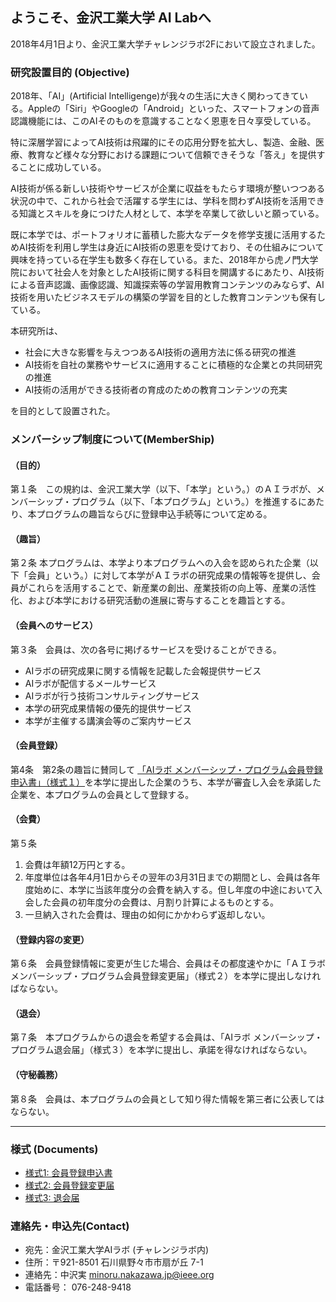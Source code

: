 ## ようこそ、金沢工業大学 AI Labへ

2018年4月1日より、金沢工業大学チャレンジラボ2Fにおいて設立されました。

### 研究設置目的 (Objective)
 2018年、「AI」(Artificial Intelligenge)が我々の生活に大きく関わってきている。Appleの「Siri」やGoogleの「Android」といった、スマートフォンの音声認識機能には、このAIそのものを意識することなく恩恵を日々享受している。
 
 特に深層学習によってAI技術は飛躍的にその応用分野を拡大し、製造、金融、医療、教育など様々な分野における課題について信頼できそうな「答え」を提供することに成功している。
 
 AI技術が係る新しい技術やサービスが企業に収益をもたらす環境が整いつつある状況の中で、これから社会で活躍する学生には、学科を問わずAI技術を活用できる知識とスキルを身につけた人材として、本学を卒業して欲しいと願っている。
 
 既に本学では、ポートフォリオに蓄積した膨大なデータを修学支援に活用するためAI技術を利用し学生は身近にAI技術の恩恵を受けており、その仕組みについて興味を持っている在学生も数多く存在している。また、2018年から虎ノ門大学院において社会人を対象としたAI技術に関する科目を開講するにあたり、AI技術による音声認識、画像認識、知識探索等の学習用教育コンテンツのみならず、AI技術を用いたビジネスモデルの構築の学習を目的とした教育コンテンツも保有している。

 本研究所は、
 - 社会に大きな影響を与えつつあるAI技術の適用方法に係る研究の推進
 - AI技術を自社の業務やサービスに適用することに積極的な企業との共同研究の推進
 - AI技術の活用ができる技術者の育成のための教育コンテンツの充実

 を目的として設置された。


### メンバーシップ制度について(MemberShip)

#### （目的）
第１条　この規約は、金沢工業大学（以下、「本学」という。）のＡＩラボが、メンバーシップ・プログラム（以下、「本プログラム」という。）を推進するにあたり、本プログラムの趣旨ならびに登録申込手続等について定める。

#### （趣旨）
第２条	本プログラムは、本学より本プログラムへの入会を認められた企業（以下「会員」という。）に対して本学がＡＩラボの研究成果の情報等を提供し、会員がこれらを活用することで、新産業の創出、産業技術の向上等、産業の活性化、および本学における研究活動の進展に寄与することを趣旨とする。

#### （会員へのサービス）
第３条　会員は、次の各号に掲げるサービスを受けることができる。
  - AIラボの研究成果に関する情報を記載した会報提供サービス
  - AIラボが配信するメールサービス
  - AIラボが行う技術コンサルティングサービス
  - 本学の研究成果情報の優先的提供サービス
  - 本学が主催する講演会等のご案内サービス

#### （会員登録）
第4条　第2条の趣旨に賛同して [「AIラボ メンバーシップ・プログラム会員登録申込書」（様式１）](document/document1_register.doc)を本学に提出した企業のうち、本学が審査し入会を承諾した企業を、本プログラムの会員として登録する。

#### （会費）
第５条　
  1. 会費は年額12万円とする。
  2. 年度単位は各年4月1日からその翌年の3月31日までの期間とし、会員は各年度始めに、本学に当該年度分の会費を納入する。但し年度の中途において入会した会員の初年度分の会費は、月割り計算によるものとする。
  3. 一旦納入された会費は、理由の如何にかかわらず返却しない。

#### （登録内容の変更）
第６条　会員登録情報に変更が生じた場合、会員はその都度速やかに「ＡＩラボ メンバーシップ・プログラム会員登録変更届」（様式２）を本学に提出しなければならない。

#### （退会）
第７条　本プログラムからの退会を希望する会員は、「AIラボ メンバーシップ・プログラム退会届」（様式３）を本学に提出し、承諾を得なければならない。

#### （守秘義務）
第８条　会員は、本プログラムの会員として知り得た情報を第三者に公表してはならない。

----
### 様式 (Documents)

- [様式1: 会員登録申込書](/document/document1_register.doc)
- [様式2: 会員登録変更届](document/document2_change.doc)
- [様式3: 退会届](document/document3_resign.doc)

### 連絡先・申込先(Contact)
- 宛先：金沢工業大学AIラボ (チャレンジラボ内)
- 住所：〒921-8501 石川県野々市市扇が丘 7-1
- 連絡先：中沢実 [minoru.nakazawa.jp@ieee.org](mailto:minoru.nakazawa.jp@ieee.org)
- 電話番号： 076-248-9418